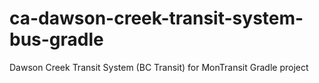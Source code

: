 # ca-dawson-creek-transit-system-bus-gradle
Dawson Creek Transit System (BC Transit) for MonTransit Gradle project
